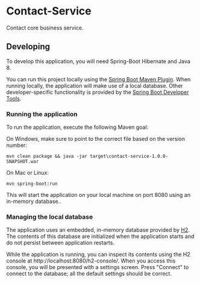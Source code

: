 Contact-Service
===============

Contact core business service.

## Developing

To develop this application, you will need Spring-Boot Hibernate and Java 8. 

You can run this project locally using the [Spring Boot Maven Plugin][]. When running locally, the application will make use of a local database. Other developer-specific functionality is provided by the [Spring Boot Developer Tools][].

[Spring Boot Maven Plugin]: https://docs.spring.io/spring-boot/docs/current/reference/html/build-tool-plugins-maven-plugin.html
[Spring Boot Developer Tools]: https://docs.spring.io/spring-boot/docs/current/reference/html/using-boot-devtools.html

### Running the application

To run the application, execute the following Maven goal:

On Windows, make sure to point to the correct file based on the version number:

```
mvn clean package && java -jar target\contact-service-1.0.0-SNAPSHOT.war
```

On Mac or Linux:

```
mvn spring-boot:run
```

This will start the application on your local machine on port 8080 using an in-memory database..

### Managing the local database

The application uses an embedded, in-memory database provided by [H2](https://h2database.com/). The contents of this database are initialized when the application starts and do not persist between application restarts.

While the application is running, you can inspect its contents using the H2 console at http://localhost:8080/h2-console/. When you access this console, you will be presented with a settings screen. Press "Connect" to connect to the database; all the default settings should be correct.

